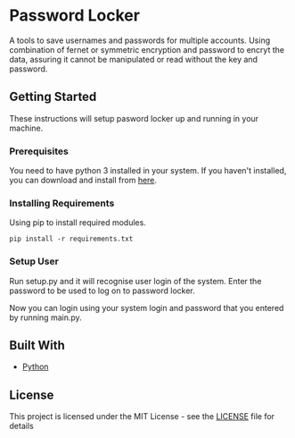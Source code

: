 # Password Locker

A tools to save usernames and passwords for multiple accounts. Using combination of fernet or symmetric encryption and password to encryt the data, assuring it cannot be manipulated or read without the key and password. 

## Getting Started

These instructions will setup pasword locker up and running in your machine.

### Prerequisites

You need to have python 3 installed in your system. If you haven't installed, you can download and install from [here](https://www.python.org).

### Installing Requirements

Using pip to install required modules.

```
pip install -r requirements.txt
```

### Setup User

Run setup.py and it will recognise user login of the system. Enter the password to be used to log on to password locker. 

Now you can login using your system login and password that you entered by running main.py. 

## Built With

* [Python](https://www.python.org/)

## License

This project is licensed under the MIT License - see the [LICENSE](LICENSE) file for details